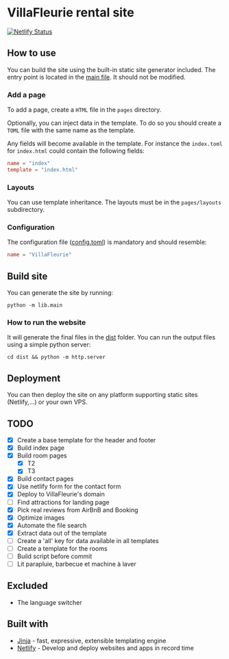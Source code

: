 # VillaFleurie rental site

[![Netlify Status](https://api.netlify.com/api/v1/badges/aa5c29ee-eced-46dd-ad53-1e0822001364/deploy-status)](https://app.netlify.com/sites/villafleurie-site/deploys)

## How to use

You can build the site using the built-in static site generator included.
The entry point is located in the [main file](./lib/main.py). It should not be modified.

### Add a page

To add a page, create a `HTML` file in the `pages` directory.

Optionally, you can inject data in the template. To do so you should create a `TOML` file with the same name as the
template.

Any fields will become available in the template.
For instance the  `index.toml` for `index.html` could contain the following fields:

```toml
name = "index"
template = "index.html"
```

### Layouts

You can use template inheritance. The layouts must be in the `pages/layouts` subdirectory.

### Configuration

The configuration file ([config.toml](./config.toml)) is mandatory and should resemble:

```toml
name = "VillaFleurie"
```

## Build site

You can generate the site by running:

```shell
python -m lib.main
```

### How to run the website

It will generate the final files in the [dist](./dist) folder.
You can run the output files using a simple python server:

```shell
cd dist && python -m http.server
```

## Deployment

You can then deploy the site on any platform supporting static sites (Netlify,…) or your own VPS.

## TODO

- [X] Create a base template for the header and footer
- [X] Build index page
- [X] Build room pages
    - [x] T2
    - [x] T3
- [X] Build contact pages
- [X] Use netlify form for the contact form
- [x] Deploy to VillaFleurie's domain
- [ ] Find attractions for landing page
- [x] Pick real reviews from AirBnB and Booking
- [x] Optimize images
- [x] Automate the file search
- [x] Extract data out of the template
- [ ] Create a 'all' key for data available in all templates
- [ ] Create a template for the rooms
- [ ] Build script before commit
- [ ] Lit parapluie, barbecue et machine à laver

## Excluded

* The language switcher

## Built with

- [Jinja](https://jinja.palletsprojects.com/en/3.1.x/) - fast, expressive, extensible templating
  engine
- [Netlify](https://www.netlify.com/) - Develop and deploy websites and apps in record time